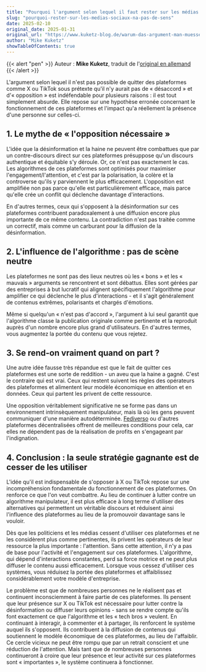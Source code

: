 ```yaml
---
title: "Pourquoi l'argument selon lequel il faut rester sur les médias sociaux pour s'opposer n'a pas de sens ?"
slug: "pourquoi-rester-sur-les-medias-sociaux-na-pas-de-sens"
date: 2025-02-10
original_date: 2025-01-31
original_url: "https://www.kuketz-blog.de/warum-das-argument-man-muesse-in-sozialen-netzwerken-bleiben-um-opposition-zu-leisten-voelliger-unsinn-ist/"
author: "Mike Kuketz"
showTableOfContents: true
---
```

{{< alert "pen" >}}
Auteur : **Mike Kuketz**, traduit de l'[original en allemand](https://www.kuketz-blog.de/warum-das-argument-man-muesse-in-sozialen-netzwerken-bleiben-um-opposition-zu-leisten-voelliger-unsinn-ist/)
{{< /alert >}}

L'argument selon lequel il n'est pas possible de quitter des plateformes comme X ou TikTok sous prétexte qu'il n'y aurait pas de « désaccord » et d'« opposition » est indéfendable pour plusieurs raisons : il est tout simplement absurde. Elle repose sur une hypothèse erronée concernant le fonctionnement de ces plateformes et l'impact qu'a réellement la présence d'une personne sur celles-ci.

## 1. Le mythe de « l'opposition nécessaire »
L'idée que la désinformation et la haine ne peuvent être combattues que par un contre-discours direct sur ces plateformes présuppose qu'un discours authentique et équitable s'y déroule. Or, ce n'est pas exactement le cas. Les algorithmes de ces plateformes sont optimisés pour maximiser l'engagement/l'attention, et c'est par la polarisation, la colère et la controverse qu'ils y parviennent le plus efficacement. L'opposition est amplifiée non pas parce qu'elle est particulièrement efficace, mais parce qu'elle crée un conflit qui déclenche davantage d'interactions.

En d'autres termes, ceux qui s'opposent à la désinformation sur ces plateformes contribuent paradoxalement à une diffusion encore plus importante de ce même contenu. La contradiction n'est pas traitée comme un correctif, mais comme un carburant pour la diffusion de la désinformation.

## 2. L'influence de l'algorithme : pas de scène neutre
Les plateformes ne sont pas des lieux neutres où les « bons » et les « mauvais » arguments se rencontrent et sont débattus. Elles sont gérées par des entreprises à but lucratif qui alignent spécifiquement l'algorithme pour amplifier ce qui déclenche le plus d'interactions - et il s'agit généralement de contenus extrêmes, polarisants et chargés d'émotions.

Même si quelqu'un « n'est pas d'accord », l'argument à lui seul garantit que l'algorithme classe la publication originale comme pertinente et la reproduit auprès d'un nombre encore plus grand d'utilisateurs. En d'autres termes, vous augmentez la portée du contenu que vous rejetez.

## 3. Se rend-on vraiment quand on part ?
Une autre idée fausse très répandue est que le fait de quitter ces plateformes est une sorte de reddition - un aveu que la haine a gagné. C'est le contraire qui est vrai. Ceux qui restent suivent les règles des opérateurs des plateformes et alimentent leur modèle économique en attention et en données. Ceux qui partent les privent de cette ressource.

Une opposition véritablement significative ne se forme pas dans un environnement intrinsèquement manipulateur, mais là où les gens peuvent communiquer d'une manière autodéterminée. [Fediverso](https://pt.wikipedia.org/wiki/Fediverso) ou d'autres plateformes décentralisées offrent de meilleures conditions pour cela, car elles ne dépendent pas de la réalisation de profits en s'engageant par l'indignation.

## 4. Conclusion : la seule stratégie gagnante est de cesser de les utiliser
L'idée qu'il est indispensable de s'opposer à X ou TikTok repose sur une incompréhension fondamentale du fonctionnement de ces plateformes. On renforce ce que l'on veut combattre. Au lieu de continuer à lutter contre un algorithme manipulateur, il est plus efficace à long terme d'utiliser des alternatives qui permettent un véritable discours et réduisent ainsi l'influence des plateformes au lieu de la promouvoir davantage sans le vouloir.

Dès que les politiciens et les médias cessent d'utiliser ces plateformes et ne les considèrent plus comme pertinentes, ils privent les opérateurs de leur ressource la plus importante : l'attention. Sans cette attention, il n'y a pas de base pour l'activité et l'engagement sur ces plateformes. L'algorithme, qui dépend d'interactions constantes, perd sa force motrice et ne peut plus diffuser le contenu aussi efficacement. Lorsque vous cessez d'utiliser ces systèmes, vous réduisez la portée des plateformes et affaiblissez considérablement votre modèle d'entreprise.

Le problème est que de nombreuses personnes ne le réalisent pas et continuent inconsciemment à faire partie de ces plateformes. Ils pensent que leur présence sur X ou TikTok est nécessaire pour lutter contre la désinformation ou diffuser leurs opinions - sans se rendre compte qu'ils font exactement ce que l'algorithme et les « tech bros » veulent. En continuant à interagir, à commenter et à partager, ils renforcent le système auquel ils s'opposent. Ils contribuent à la diffusion de contenus qui soutiennent le modèle économique de ces plateformes, au lieu de l'affaiblir. Ce cercle vicieux ne peut être rompu que par un retrait conscient et une réduction de l'attention. Mais tant que de nombreuses personnes continueront à croire que leur présence et leur activité sur ces plateformes sont « importantes », le système continuera à fonctionner.
